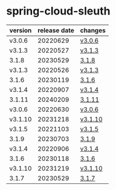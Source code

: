 # spring-cloud-sleuth	


|version|release date|changes|
|---|---|---|
|v3.0.6|20220629|[v3.0.6](./v3.0.6-20220629.md)|
|v3.1.3|20220527|[v3.1.3](./v3.1.3-20220527.md)|
|3.1.8|20230529|[3.1.8](./3.1.8-20230529.md)|
|v3.1.3|20220526|[v3.1.3](./v3.1.3-20220526.md)|
|3.1.6|20230119|[3.1.6](./3.1.6-20230119.md)|
|v3.1.4|20220907|[v3.1.4](./v3.1.4-20220907.md)|
|3.1.11|20240209|[3.1.11](./3.1.11-20240209.md)|
|v3.0.6|20220630|[v3.0.6](./v3.0.6-20220630.md)|
|v3.1.10|20231218|[v3.1.10](./v3.1.10-20231218.md)|
|v3.1.5|20221103|[v3.1.5](./v3.1.5-20221103.md)|
|3.1.9|20230703|[3.1.9](./3.1.9-20230703.md)|
|v3.1.4|20220906|[v3.1.4](./v3.1.4-20220906.md)|
|3.1.6|20230118|[3.1.6](./3.1.6-20230118.md)|
|v3.1.10|20231219|[v3.1.10](./v3.1.10-20231219.md)|
|3.1.7|20230529|[3.1.7](./3.1.7-20230529.md)|
